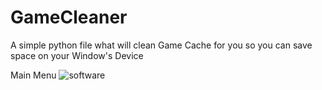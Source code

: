 # GameCleaner
A simple python file what will clean Game Cache for you so you can save space on your Window's Device

Main Menu
![software](https://user-images.githubusercontent.com/100077736/206521352-3ad099f9-4adf-4605-ad9b-d38841418aba.png)
